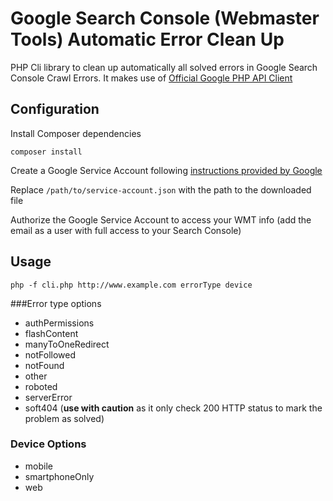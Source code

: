 # Google Search Console (Webmaster Tools) Automatic Error Clean Up
PHP Cli library to clean up automatically all solved errors in Google Search Console Crawl Errors.
It makes use of [Official Google PHP API Client](https://github.com/google/google-api-php-client)

## Configuration
Install Composer dependencies

`composer install`
    
Create a Google Service Account following [instructions provided by Google](https://developers.google.com/api-client-library/php/auth/web-app#creatingcred)

Replace `/path/to/service-account.json` with the path to the downloaded file

Authorize the Google Service Account to access your WMT info (add the email as a user with full access to your Search Console)

## Usage
`php -f cli.php http://www.example.com errorType device`

###Error type options
- authPermissions
- flashContent
- manyToOneRedirect
- notFollowed
- notFound
- other
- roboted
- serverError
- soft404 (**use with caution** as it only check 200 HTTP status to mark the problem as solved)

### Device Options
- mobile
- smartphoneOnly
- web

